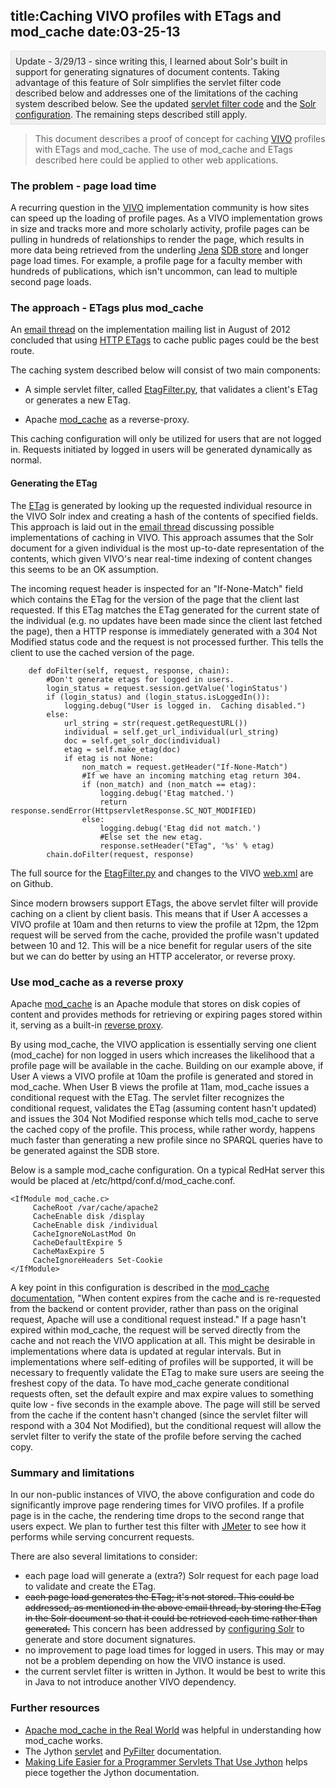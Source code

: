 title:Caching VIVO profiles with ETags and mod_cache
date:03-25-13
----

<style>.clean-gray{
border:solid 1px #DEDEDE; 
background:#EFEFEF;
color:#222222;
padding:.5em;
}
</style>
<div class="clean-gray">Update - 3/29/13 - since writing this, I learned about Solr's built in support for generating signatures of document contents.  Taking advantage of this feature of Solr simplifies the servlet filter code described below and addresses one of the limitations of the caching system described below.  See the updated <a href="https://github.com/Brown-University-Library/vivo/blob/etag/productMods/WEB-INF/pyfilter/EtagFilter.py">servlet filter code</a> and the <a href="http://lawlesst.github.com/notebook/solr-etags.html">Solr configuration</a>.  The remaining steps described still apply.</div>

>This document describes a proof of concept for caching [VIVO](http://www.vivoweb.org/) profiles with ETags and mod_cache.  The use of mod_cache and ETags described here could be applied to other web applications.  

### The problem - page load time  

A recurring question in the [VIVO](http://www.vivoweb.org/) implementation community is how sites can speed up the loading of profile pages.  As a VIVO implementation grows in size and tracks more and more scholarly activity, profile pages can be pulling in hundreds of relationships to render the page, which results in more data being retrieved from the underling [Jena](http://jena.apache.org/documentation/rdf/index.html) [SDB store](http://jena.apache.org/documentation/sdb/index.html) and longer page load times.  For example, a profile page for a faculty member with hundreds of publications, which isn't uncommon, can lead to multiple second page loads.  

### The approach - ETags plus mod_cache 

An [email thread](http://sourceforge.net/mailarchive/message.php?msg_id=29749479) on the implementation mailing list in August of 2012 concluded that using [HTTP ETags](http://en.wikipedia.org/wiki/HTTP_ETag) to cache public pages could be the best route.  

The caching system described below will consist of two main components:

  *  A simple servlet filter, called [EtagFilter.py](https://github.com/Brown-University-Library/vivo/blob/etag/productMods/WEB-INF/pyfilter/EtagFilter.py), that validates a client's ETag or generates a new ETag.  

  *  Apache [mod_cache](http://httpd.apache.org/docs/2.2/caching.html) as a reverse-proxy.

This caching configuration will only be utilized for users that are not logged in.  Requests initiated by logged in users will be generated dynamically as normal.  

#### Generating the ETag
The [ETag](http://en.wikipedia.org/wiki/HTTP_ETag) is generated by looking up the requested individual resource in the VIVO Solr index and creating a hash of the contents of specified fields.  This approach is laid out in the [email thread](http://sourceforge.net/mailarchive/message.php?msg_id=29749479) discussing possible implementations of caching in VIVO.  This approach assumes that the Solr document for a given individual is the most up-to-date representation of the contents, which given VIVO's near real-time indexing of content changes this seems to be an OK assumption.  

The incoming request header is inspected for an "If-None-Match" field which contains the ETag for the version of the page that the client last requested.  If this ETag matches the ETag generated for the current state of the individual (e.g. no updates have been made since the client last fetched the page), then a HTTP response is immediately generated with a 304 Not Modified status code and the request is not processed further.  This tells the client to use the cached version of the page.  

~~~~{.python}
    def doFilter(self, request, response, chain):
        #Don't generate etags for logged in users.  
        login_status = request.session.getValue('loginStatus')
        if (login_status) and (login_status.isLoggedIn()):
            logging.debug("User is logged in.  Caching disabled.")
        else:
            url_string = str(request.getRequestURL())
            individual = self.get_url_individual(url_string)
            doc = self.get_solr_doc(individual)
            etag = self.make_etag(doc)
            if etag is not None:
                non_match = request.getHeader("If-None-Match")
                #If we have an incoming matching etag return 304.
                if (non_match) and (non_match == etag):
                    logging.debug('Etag matched.') 
                    return response.sendError(HttpservletResponse.SC_NOT_MODIFIED)
                else:
                    logging.debug('Etag did not match.')
                    #Else set the new etag.
                    response.setHeader("ETag", '%s' % etag)
        chain.doFilter(request, response)
~~~~

The full source for the [EtagFilter.py](https://github.com/Brown-University-Library/vivo/blob/etag/productMods/WEB-INF/pyfilter/EtagFilter.py) and changes to the VIVO [web.xml](https://github.com/Brown-University-Library/vivo/blob/etag/productMods/WEB-INF/web.xml#L84) are on Github.

Since modern browsers support ETags, the above servlet filter will provide caching on a client by client basis.  This means that if User A accesses a VIVO profile at 10am and then returns to view the profile at 12pm, the 12pm request will be served from the cache, provided the profile wasn't updated between 10 and 12.  This will be a nice benefit for regular users of the site but we can do better by using an HTTP accelerator, or reverse proxy.  

### Use mod_cache as a reverse proxy
Apache [mod_cache](http://httpd.apache.org/docs/2.2/caching.html) is an Apache module that stores on disk copies of content and provides methods for retrieving or expiring pages stored within it, serving as a built-in [reverse proxy](http://en.wikipedia.org/wiki/Reverse_proxy).

By using mod_cache, the VIVO application is essentially serving one client (mod_cache) for non logged in users which increases the likelihood that a profile page will be available in the cache.  Building on our example above, if User A views a VIVO profile at 10am the profile is generated and stored in mod_cache.  When User B views the profile at 11am, mod_cache issues a conditional request with the ETag.  The servlet filter recognizes the conditional request, validates the ETag (assuming content hasn't updated) and issues the 304 Not Modified response which tells mod_cache to serve the cached copy of the profile.  This process, while rather wordy, happens much faster than generating a new profile since no SPARQL queries have to be generated against the SDB store.   

Below is a sample mod_cache configuration.  On a typical RedHat server this would be placed at /etc/httpd/conf.d/mod_cache.conf.  

~~~~
<IfModule mod_cache.c>
     CacheRoot /var/cache/apache2
     CacheEnable disk /display
     CacheEnable disk /individual
     CacheIgnoreNoLastMod On
     CacheDefaultExpire 5
     CacheMaxExpire 5
     CacheIgnoreHeaders Set-Cookie
</IfModule>

~~~~

A key point in this configuration is described in the [mod_cache documentation](http://httpd.apache.org/docs/2.2/caching.html#overview), "When content expires from the cache and is re-requested from the backend or content provider, rather than pass on the original request, Apache will use a conditional request instead."  If a page hasn't expired within mod_cache, the request will be served directly from the cache and not reach the VIVO application at all.  This might be desirable in implementations where data is updated at regular intervals.  But in implementations where self-editing of profiles will be supported, it will be necessary to frequently validate the ETag to make sure users are seeing the freshest copy of the data.  To have mod_cache generate conditional requests often, set the default expire and max expire values to something quite low - five seconds in the example above.  The page will still be served from the cache if the content hasn't changed (since the servlet filter will respond with a 304 Not Modified), but the conditional request will allow the servlet filter to verify the state of the profile before serving the cached copy. 

### Summary and limitations
In our non-public instances of VIVO, the above configuration and code do significantly improve page rendering times for VIVO profiles.  If a profile page is in the cache, the rendering time drops to the second range that users expect.  We plan to further test this filter with [JMeter](http://jmeter.apache.org/) to see how it performs while serving concurrent requests.  

There are also several limitations to consider: 

 * each page load will generate a (extra?) Solr request for each page load to validate and create the ETag.  
 * <s>each page load generates the ETag; it's not stored.  This could be addressed, as mentioned in the above email thread, by storing the ETag in the Solr document so that it could be retrieved each time rather than generated.</s> This concern has been addressed by [configuring Solr](http://lawlesst.github.com/notebook/solr-etags.html) to generate and store document signatures.   
 * no improvement to page load times for logged in users.  This may or may not be a problem depending on how the VIVO instance is used.  
 * the current servlet filter is written in Jython.  It would be best to write this in Java to not introduce another VIVO dependency.  

### Further resources

 * [Apache mod_cache in the Real World](http://www.softslate.com/blog/2011/07/apache-modcache-in-real-world.html) was helpful in understanding how mod_cache works.
 * The Jython [servlet](http://www.jython.org/jythonbook/en/1.0/SimpleWebApps.html) and [PyFilter](http://www.jython.org/javadoc/org/python/util/PyFilter.html) documentation.  
 * [Making Life Easier for a Programmer Servlets That Use Jython](http://start.sethanil.com/ot/10) helps piece together the Jython documentation.  